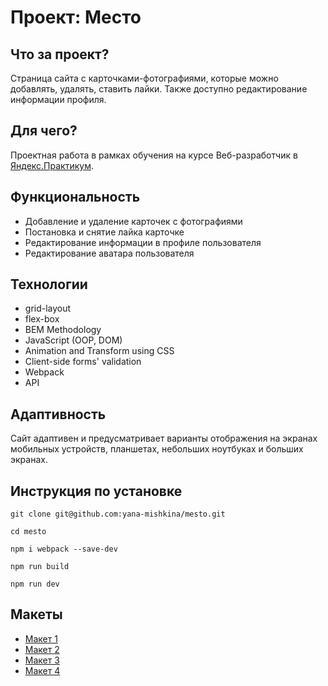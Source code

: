 # Проект: Место

## Что за проект?
Страница сайта с карточками-фотографиями, которые можно добавлять, удалять, ставить лайки. Также доступно редактирование информации профиля.

## Для чего?
Проектная работа в рамках обучения на курсе Веб-разработчик в [Яндекс.Практикум](https://practicum.yandex.ru/web/).

## Функциональность
* Добавление и удаление карточек с фотографиями
* Постановка и снятие лайка карточке
* Редактирование информации в профиле пользователя
* Редактирование аватара пользователя

## Технологии
* grid-layout
* flex-box
* BEM Methodology
* JavaScript (OOP, DOM)
* Animation and Transform using CSS
* Client-side forms' validation 
* Webpack
* API

## Адаптивность
Сайт адаптивен и предусматривает варианты отображения на экранах мобильных устройств, планшетах, небольших ноутбуках и больших экранах.

## Инструкция по установке
```
git clone git@github.com:yana-mishkina/mesto.git

cd mesto

npm i webpack --save-dev

npm run build

npm run dev
```

## Макеты
* [Макет 1](https://www.figma.com/file/SLGf16iUspCIjC05qUi1dk/YP-project-4-mesto?node-id=0%3A1)
* [Макет 2](https://www.figma.com/file/n0Ho0JWLOCYiVkrboLTVJo/sprint-5-mesto?node-id=0%3A1)
* [Макет 3](https://www.figma.com/file/qk3Axq4MZryPzGFfCnUnrP/sprint-6-mesto?node-id=0%3A1)
* [Макет 4](https://www.figma.com/file/PSdQFRHoxXJFs2FH8IXViF/JavaScript.-Sprint-9)

